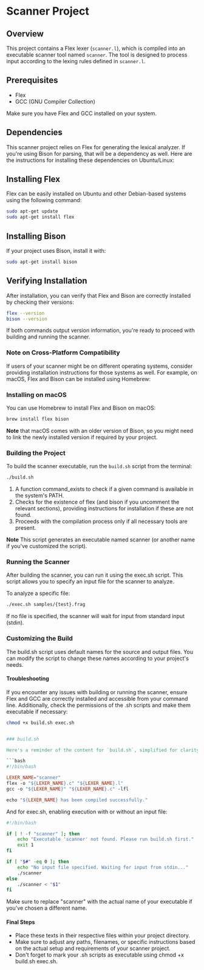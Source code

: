 # Scanner Project

## Overview

This project contains a Flex lexer (`scanner.l`), which is compiled into an executable scanner tool named `scanner`. The tool is designed to process input according to the lexing rules defined in `scanner.l`.

## Prerequisites

- Flex
- GCC (GNU Compiler Collection)

Make sure you have Flex and GCC installed on your system.

## Dependencies

This scanner project relies on Flex for generating the lexical analyzer. If you're using Bison for parsing, that will be a dependency as well. Here are the instructions for installing these dependencies on Ubuntu/Linux:

## Installing Flex

Flex can be easily installed on Ubuntu and other Debian-based systems using the following command:

```bash
sudo apt-get update
sudo apt-get install flex
```

## Installing Bison

If your project uses Bison, install it with:

```bash
sudo apt-get install bison
```

## Verifying Installation

After installation, you can verify that Flex and Bison are correctly installed by checking their versions:

```bash
flex --version
bison --version
```

If both commands output version information, you're ready to proceed with building and running the scanner.

### Note on Cross-Platform Compatibility

If users of your scanner might be on different operating systems, consider providing installation instructions for those systems as well. For example, on macOS, Flex and Bison can be installed using Homebrew:

### Installing on macOS

You can use Homebrew to install Flex and Bison on macOS:

```bash
brew install flex bison
```

**Note** that macOS comes with an older version of Bison, so you might need to link the newly installed version if required by your project.

### Building the Project

To build the scanner executable, run the `build.sh` script from the terminal:

```bash
./build.sh
```

1. A function command_exists to check if a given command is available in the system's PATH.
2. Checks for the existence of flex (and bison if you uncomment the relevant sections), providing instructions for installation if these are not found.
3. Proceeds with the compilation process only if all necessary tools are present.

**Note** This script generates an executable named scanner (or another name if you've customized the script).

### Running the Scanner

After building the scanner, you can run it using the exec.sh script. This script allows you to specify an input file for the scanner to analyze.

To analyze a specific file:

```bash
./exec.sh samples/{test}.frag
```

If no file is specified, the scanner will wait for input from standard input (stdin).

### Customizing the Build

The build.sh script uses default names for the source and output files. You can modify the script to change these names according to your project's needs.

#### Troubleshooting

If you encounter any issues with building or running the scanner, ensure Flex and GCC are correctly installed and accessible from your command line. Additionally, check the permissions of the .sh scripts and make them executable if necessary:

```bash
chmod +x build.sh exec.sh
```

```makefile

### build.sh

Here's a reminder of the content for `build.sh`, simplified for clarity:

```bash
#!/bin/bash

LEXER_NAME="scanner"
flex -o "${LEXER_NAME}.c" "${LEXER_NAME}.l"
gcc -o "${LEXER_NAME}" "${LEXER_NAME}.c" -lfl

echo "${LEXER_NAME} has been compiled successfully."
```

And for exec.sh, enabling execution with or without an input file:

```bash
#!/bin/bash

if [ ! -f "scanner" ]; then
    echo "Executable 'scanner' not found. Please run build.sh first."
    exit 1
fi

if [ "$#" -eq 0 ]; then
    echo "No input file specified. Waiting for input from stdin..."
    ./scanner
else
    ./scanner < "$1"
fi
```

Make sure to replace "scanner" with the actual name of your executable if you've chosen a different name.

#### Final Steps

- Place these texts in their respective files within your project directory.
- Make sure to adjust any paths, filenames, or specific instructions based on the actual setup and requirements of your scanner project.
- Don't forget to mark your .sh scripts as executable using chmod +x build.sh exec.sh.
